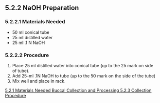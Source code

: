 ## 5.2.2 NaOH Preparation

### 5.2.2.1 Materials Needed

* 50 ml conical tube
* 25 ml distilled water
* 25 ml .1 N NaOH

### 5.2.2.2 Procedure

1.  Place 25 ml distilled water into conical tube (up to the 25 mark on side of tube).
2.  Add 25-ml .1N NaOH to tube (up to the 50 mark on the side of the tube)
3.  Mix well and place in rack.


<div class="center">
<div class="btn-group">
  <a href=":pages_path:/manuals/buccal-collection-processing/5-02-01-materials-needed.md" class="btn btn-default">
    <span class="glyphicon glyphicon-chevron-left"></span>
    5.2.1 Materials Needed
  </a>

  <a href=":pages_path:/manuals/buccal-collection-processing" class="btn btn-default">
    <span class="glyphicon glyphicon-chevron-up"></span>
    Buccal Collection and Processing
  </a>

  <a href=":pages_path:/manuals/buccal-collection-processing/5-02-03-collection-procedure.md" class="btn btn-success">
    5.2.3 Collection Procedure
    <span class="glyphicon glyphicon-chevron-right"></span>
  </a>
</div>
</div>
